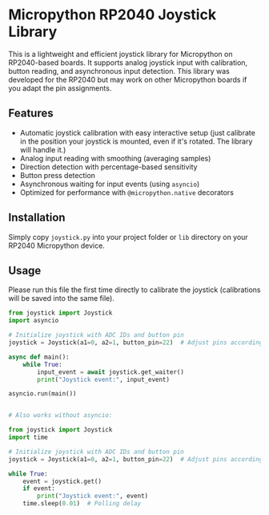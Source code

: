 # Micropython RP2040 Joystick Library

This is a lightweight and efficient joystick library for Micropython on RP2040-based boards. It supports analog joystick input with calibration, button reading, and asynchronous input detection.
This library was developed for the RP2040 but may work on other Micropython boards if you adapt the pin assignments.

## Features

- Automatic joystick calibration with easy interactive setup (just calibrate in the position your joystick is mounted, even if it's rotated. The library will handle it.)
- Analog input reading with smoothing (averaging samples)
- Direction detection with percentage-based sensitivity
- Button press detection
- Asynchronous waiting for input events (using `asyncio`)
- Optimized for performance with `@micropython.native` decorators

## Installation

Simply copy `joystick.py` into your project folder or `lib` directory on your RP2040 Micropython device.

## Usage

Please run this file the first time directly to calibrate the joystick (calibrations will be saved into the same file).

```python
from joystick import Joystick
import asyncio

# Initialize joystick with ADC IDs and button pin
joystick = Joystick(a1=0, a2=1, button_pin=22)  # Adjust pins accordingly

async def main():
    while True:
        input_event = await joystick.get_waiter()
        print("Joystick event:", input_event)

asyncio.run(main())


# Also works without asyncio:

from joystick import Joystick
import time

# Initialize joystick with ADC IDs and button pin
joystick = Joystick(a1=0, a2=1, button_pin=22)  # Adjust pins accordingly

while True:
    event = joystick.get()
    if event:
        print("Joystick event:", event)
    time.sleep(0.01)  # Polling delay
